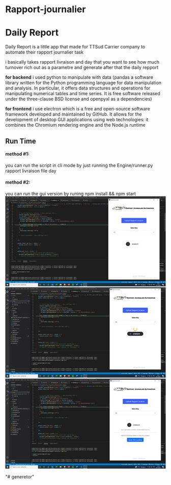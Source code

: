 # Rapport-journalier

# Daily Report

Daily Report is a little app that made for TTSud Carrier company to automate their rapport journalier task

i basically takes rapport livraison and day that you want to see how much turnover rich out as a parametre and generate after that the daily repport

**for backend**  i used python to manipulate with data (pandas  a software library written for the Python programming language for data manipulation and analysis. In particular, it offers data structures and operations for manipulating numerical tables and time series. It is free software released under the three-clause BSD license and  openpyxl as a dependencies)

**for frontend** i use electron which is  a free and open-source software framework developed and maintained by GitHub. It allows for the development of desktop GUI applications using web technologies: it combines the Chromium rendering engine and the Node.js runtime


## Run Time
#### method #1:
  you can run the script in cli mode by just running the Engine/runner.py rapport livraison file day 

#### method #2:
  you can run the gui version by runing npm install && npm start
![ScreenShot](https://raw.githubusercontent.com/XImport/generetor/master/assests/imgs/Capture%20d%E2%80%99%C3%A9cran%202021-12-01%20132135.jpg)
![ScreenShot](https://raw.githubusercontent.com/XImport/generetor/master/assests/imgs/Capture%20d%E2%80%99%C3%A9cran%202021-12-01%20132353.jpg)
![ScreenShot](https://raw.githubusercontent.com/XImport/generetor/master/assests/imgs/Capture%20d%E2%80%99%C3%A9cran%202021-12-01%20132406.jpg)




"# generetor" 

